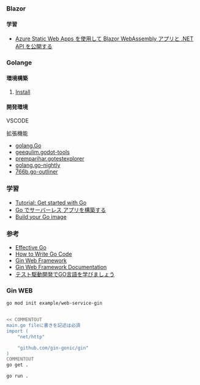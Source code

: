 

### Blazor

#### 学習

- [Azure Static Web Apps を使用して Blazor WebAssembly アプリと .NET API を公開する](https://learn.microsoft.com/ja-jp/training/modules/publish-app-service-static-web-app-api-dotnet/)


### Golange

#### 環境構築

1. [Install](https://go.dev/doc/install)


#### 開発環境
VSCODE

拡張機能
- [golang.Go](https://marketplace.visualstudio.com/items?itemName=golang.Go)
- [geequlim.godot-tools](https://marketplace.visualstudio.com/items?itemName=geequlim.godot-tools)
- [premparihar.gotestexplorer](https://marketplace.visualstudio.com/items?itemName=premparihar.gotestexplorer)
- [golang.go-nightly](https://marketplace.visualstudio.com/items?itemName=golang.go-nightly)
- [766b.go-outliner](https://marketplace.visualstudio.com/items?itemName=766b.go-outliner)


### 学習

- [Tutorial: Get started with Go](https://go.dev/doc/tutorial/getting-started)
- [Go でサーバーレス アプリを構築する](https://learn.microsoft.com/ja-jp/training/modules/serverless-go/)
- [Build your Go image](https://matsuand.github.io/docs.docker.jp.onthefly/language/golang/build-images/)

### 参考
- [Effective Go](https://go.dev/doc/effective_go)
- [How to Write Go Code](https://go.dev/doc/code)
- [Gin Web Framework](https://pkg.go.dev/github.com/gin-gonic/gin#section-readme)
- [Gin Web Framework Documentation](https://gin-gonic.com/docs/)
- [テスト駆動開発でGO言語を学びましょう](https://andmorefine.gitbook.io/learn-go-with-tests/)

### Gin WEB

```bash
go mod init example/web-service-gin


<< COMMENTOUT
main.go fileに書きを記述は必須
import (
	"net/http"

	"github.com/gin-gonic/gin"
)
COMMENTOUT
go get .

go run .

```



